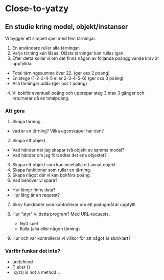 # Close-to-yatzy
## En studie kring model, objekt/instanser
Vi bygger ett simpelt spel med fem tärningar. 
1. En användare rullar alla tärningar.
2. Varje tärning kan låsas. Olåsta tärningar kan rullas igen.
3. Efter detta kollar vi om det finns någon av följande poänggivande krav är uppfyllda.
- Total tärningssumma över 22. (ger oss 2 poäng)
- En stege (1-2-3-4-5 eller 2-3-4-5-6) (ger oss 3 poäng)
- Alla tärningar udda (ger oss 1 poäng)
4. Vi bokför eventuell poäng och upprepar steg 3 max 3 gånger och returnerar då en totalpoäng.

### Att göra
1. Skapa tärning .
- vad är en tärning? Vilka egenskaper har den?
2. Skapa ett objekt .
- Vad händer när jag skapar två objekt av samma model?
- Vad händer om jag förändrar det ena objektet?
3. Skapa ett objekt som kan innehålla ett annat objekt  
4. Skapa funktioner som rullar en tärning.
5. Skapa något där vi kan bokföra poäng.
6. Vad behöver vi spara?
- Hur länge finns data? 
- Hur lång är en request?
7. Skriv funktioner som kontrollerar om ett poängmål är uppfyllt
8. Hur "styr" vi detta program? Med URL-requests.
    - Nytt spel
    - Rulla (alla eller någon tärning)
    
9. Hur och var kontrollerar vi villkor för att något är slut/klart?

### Varför funkar det inte?
- undefined
- [] eller {}
- .xyz() is not a method...
